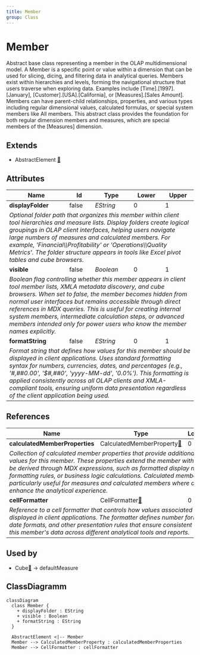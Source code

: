 ```yaml
---
title: Member
group: Class
---
```


# Member<a name="class-member"></a>

Abstract base class representing a member in the OLAP multidimensional model. A Member is a specific point or value within a dimension that can be used for slicing, dicing, and filtering data in analytical queries. Members exist within hierarchies and levels, forming the navigational structure that users traverse when exploring data. Examples include [Time].[1997].[January], [Customer].[USA].[California], or [Measures].[Sales Amount]. Members can have parent-child relationships, properties, and various types including regular dimensional values, calculated formulas, or special system members like All members. This abstract class provides the foundation for both regular dimension members and measures, which are special members of the [Measures] dimension.
## Extends
- AbstractElement [🔗](./class-AbstractElement)
## Attributes

<table>
  <thead>
    <tr>
      <th>Name</th>
      <th>Id</th>
      <th>Type</th>
      <th>Lower</th>
      <th>Upper</th>
    </tr>
  </thead>
  <tbody>
    <tr>
      <td><strong>displayFolder</strong></td>
      <td>false</td>
      <td><em>EString</em></td>
      <td>0</td>
      <td>1</td>
    </tr>
    <tr>
      <td colspan="5"><em>Optional folder path that organizes this member within client tool hierarchies and measure lists. Display folders create logical groupings in OLAP client interfaces, helping users navigate large numbers of measures and calculated members. For example, 'Financial\\Profitability' or 'Operations\\Quality Metrics'. The folder structure appears in tools like Excel pivot tables and cube browsers.</em></td>
    </tr>
    <tr>
      <td><strong>visible</strong></td>
      <td>false</td>
      <td><em>Boolean</em></td>
      <td>0</td>
      <td>1</td>
    </tr>
    <tr>
      <td colspan="5"><em>Boolean flag controlling whether this member appears in client tool member lists, XMLA metadata discovery, and cube browsers. When set to false, the member becomes hidden from normal user interfaces but remains accessible through direct references in MDX queries. This is useful for creating internal system members, intermediate calculation steps, or advanced members intended only for power users who know the member names explicitly.</em></td>
    </tr>
    <tr>
      <td><strong>formatString</strong></td>
      <td>false</td>
      <td><em>EString</em></td>
      <td>0</td>
      <td>1</td>
    </tr>
    <tr>
      <td colspan="5"><em>Format string that defines how values for this member should be displayed in client applications. Uses standard formatting syntax for numbers, currencies, dates, and percentages (e.g., '#,##0.00', '$#,##0', 'yyyy-MM-dd', '0.0%'). This formatting is applied consistently across all OLAP clients and XMLA-compliant tools, ensuring uniform data presentation regardless of the client application being used.</em></td>
    </tr>
  </tbody>
</table>

## References

<table>
  <thead>
    <tr>
      <th>Name</th>
      <th>Type</th>
      <th>Lower</th>
      <th>Upper</th>
      <th>Containment</th>
    </tr>
  </thead>
  <tbody>
    <tr>
      <td><strong>calculatedMemberProperties</strong></td>
      <td>CalculatedMemberProperty<a href="./class-CalculatedMemberProperty">🔗</a></td>
      <td>0</td>
      <td>&infin;</td>
      <td>true</td>
    </tr>
    <tr>
      <td colspan="5"><em>Collection of calculated member properties that provide additional metadata and computed values for this member. These properties extend the member with custom attributes that can be derived through MDX expressions, such as formatted display names, conditional formatting rules, or business logic calculations. Calculated member properties are particularly useful for measures and calculated members where dynamic property values enhance the analytical experience.</em></td>
    </tr>
    <tr>
      <td><strong>cellFormatter</strong></td>
      <td>CellFormatter<a href="./class-CellFormatter">🔗</a></td>
      <td>0</td>
      <td>1</td>
      <td>false</td>
    </tr>
    <tr>
      <td colspan="5"><em>Reference to a cell formatter that controls how values associated with this member are displayed in client applications. The formatter defines number formatting, currency symbols, date formats, and other presentation rules that ensure consistent and appropriate display of this member's data across different analytical tools and reports.</em></td>
    </tr>
  </tbody>
</table>



## Used by

- Cube[🔗](./class-Cube) → defaultMeasure

## ClassDiagramm

```mermaid
classDiagram
  class Member {
    + displayFolder : EString
    + visible : Boolean
    + formatString : EString
  }

  AbstractElement <|-- Member
  Member --> CalculatedMemberProperty : calculatedMemberProperties
  Member --> CellFormatter : cellFormatter

```
